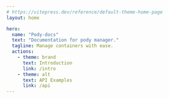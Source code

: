 ```yaml
---
# https://vitepress.dev/reference/default-theme-home-page
layout: home

hero:
  name: "Pody-docs"
  text: "Documentation for pody manager."
  tagline: Manage containers with ease.
  actions:
    - theme: brand
      text: Introduction
      link: /intro
    - theme: alt
      text: API Examples
      link: /api
---
```


